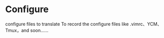 # Configure
configure files to translate
To record the configure files like .vimrc、YCM、Tmux，and soon......

